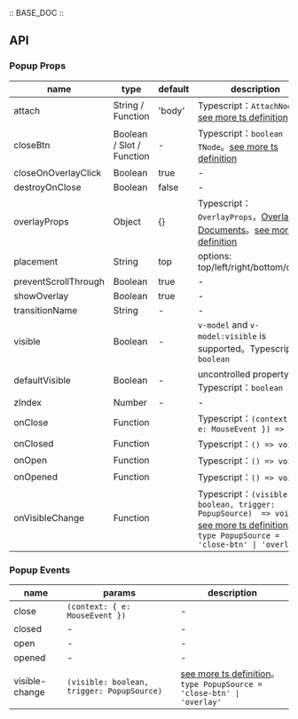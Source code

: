 :: BASE_DOC ::

## API

### Popup Props

name | type | default | description | required
-- | -- | -- | -- | --
attach | String / Function | 'body' | Typescript：`AttachNode`。[see more ts definition](https://github.com/Tencent/tdesign-mobile-vue/blob/develop/src/common.ts) | N
closeBtn | Boolean / Slot / Function | - | Typescript：`boolean \| TNode`。[see more ts definition](https://github.com/Tencent/tdesign-mobile-vue/blob/develop/src/common.ts) | N
closeOnOverlayClick | Boolean | true | \- | N
destroyOnClose | Boolean | false | \- | N
overlayProps | Object | {} | Typescript：`OverlayProps`，[Overlay API Documents](./overlay?tab=api)。[see more ts definition](https://github.com/Tencent/tdesign-mobile-vue/tree/develop/src/popup/type.ts) | N
placement | String | top | options: top/left/right/bottom/center | N
preventScrollThrough | Boolean | true | \- | N
showOverlay | Boolean | true | \- | N
transitionName | String | - | \- | N
visible | Boolean | - | `v-model` and `v-model:visible` is supported。Typescript：`boolean` | N
defaultVisible | Boolean | - | uncontrolled property。Typescript：`boolean` | N
zIndex | Number | - | \- | N
onClose | Function |  | Typescript：`(context: { e: MouseEvent }) => void`<br/> | N
onClosed | Function |  | Typescript：`() => void`<br/> | N
onOpen | Function |  | Typescript：`() => void`<br/> | N
onOpened | Function |  | Typescript：`() => void`<br/> | N
onVisibleChange | Function |  | Typescript：`(visible: boolean, trigger: PopupSource)  => void`<br/>[see more ts definition](https://github.com/Tencent/tdesign-mobile-vue/tree/develop/src/popup/type.ts)。<br/>`type PopupSource = 'close-btn' \| 'overlay'`<br/> | N

### Popup Events

name | params | description
-- | -- | --
close | `(context: { e: MouseEvent })` | \-
closed | \- | \-
open | \- | \-
opened | \- | \-
visible-change | `(visible: boolean, trigger: PopupSource) ` | [see more ts definition](https://github.com/Tencent/tdesign-mobile-vue/tree/develop/src/popup/type.ts)。<br/>`type PopupSource = 'close-btn' \| 'overlay'`<br/>

